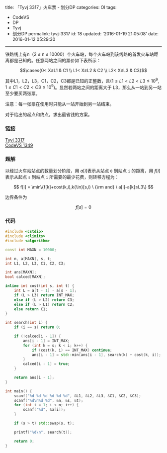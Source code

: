 title: 「Tyvj 3317」火车票 - 划分DP
categories: OI
tags: 
  - CodeVS
  - DP
  - Tyvj
  - 划分DP
permalink: tyvj-3317
id: 18
updated: '2016-01-19 21:05:08'
date: 2016-01-12 05:29:30
---

铁路线上有n（2 ≤ n ≤ 10000）个火车站，每个火车站到该线路的首发火车站距离都是已知的。任意两站之间的票价如下表所示：

$$\cases{0< X≤L1 & C1 \\ L1< X≤L2 & C2 \\ L2< X≤L3 & C3}$$

其中L1，L2，L3，C1，C2，C3都是已知的正整数，且($1 ≤ L1 < L2 < L3 ≤ 10^9$, $1 ≤ C1 < C2 < C3 ≤ 10^9$)。显然若两站之间的距离大于 L3，那么从一站到另一站至少要买两张票。

注意：每一张票在使用时只能从一站开始到另一站结束。

对于给出的起点和终点，求出最省钱的方案。

<!-- more -->

### 链接
[Tyvj 3317](http://tyvj.cn/p/3317)  
[CodeVS 1349](http://codevs.cn/problem/1349/)

### 题解
以经过火车站站点的数量划分阶段，用 $a[i]$表示从站点 `0` 到站点 `i` 的距离，用 $f[i]$ 表示从起点 `s` 到站点 `i` 所需要的最少花费，则转移方程为：

$$ f[i] = \min\{f[k]+cost(k,i),k{\in}[s,i) \ {\rm and} \ a[i]-a[k]≤L3\} $$

边界条件为

$$ f[s] = 0 $$

### 代码
```C++
#include <cstdio>
#include <climits>
#include <algorithm>

const int MAXN = 10000;

int n, a[MAXN], s, t;
int L1, L2, L3, C1, C2, C3;

int ans[MAXN];
bool calced[MAXN];

inline int cost(int s, int t) {
	int L = a[t - 1] - a[s - 1];
	if (L > L3) return INT_MAX;
	else if (L > L2) return C3;
	else if (L > L1) return C2;
	else return C1;
}

int search(int i) {
	if (i == s) return 0;

	if (!calced[i - 1]) {
		ans[i - 1] = INT_MAX;
		for (int k = s; k < i; k++) {
			if (cost(k, i) == INT_MAX) continue;
			ans[i - 1] = std::min(ans[i - 1], search(k) + cost(k, i));
		}
		calced[i - 1] = true;
	}

	return ans[i - 1];
}

int main() {
	scanf("%d %d %d %d %d %d", &L1, &L2, &L3, &C1, &C2, &C3);
	scanf("%d\n%d %d", &n, &s, &t);
	for (int i = 1; i < n; i++) {
		scanf("%d", &a[i]);
	}

	if (s > t) std::swap(s, t);

	printf("%d\n", search(t));

	return 0;
}
```